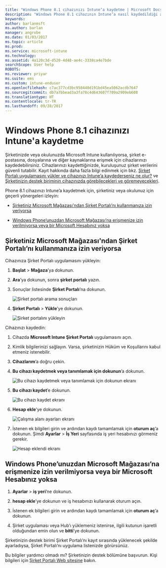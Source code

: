 ```yaml
---
title: "Windows Phone 8.1 cihazınızı Intune’a kaydetme | Microsoft Docs"
description: "Windows Phone 8.1 cihazının Intune’a nasıl kaydedildiği açıklanır"
keywords: 
author: barlanmsft
ms.author: barlan
manager: angrobe
ms.date: 01/03/2017
ms.topic: article
ms.prod: 
ms.service: microsoft-intune
ms.technology: 
ms.assetid: 4a120c3d-d520-4d48-ae4c-3338ca4e7bde
searchScope: User help
ROBOTS: 
ms.reviewer: priyar
ms.suite: ems
ms.custom: intune-enduser
ms.openlocfilehash: c7ac377cd3bc958440d191bd45ea5062acdb7647
ms.sourcegitcommit: db7a7bbead3a3fa78c4d643607f709a2909eb608
ms.translationtype: HT
ms.contentlocale: tr-TR
ms.lasthandoff: 09/28/2017
---
```

# <a name="enroll-your-windows-phone-81-device-in-intune"></a>Windows Phone 8.1 cihazınızı Intune'a kaydetme

Şirketinizde veya okulunuzda Microsoft Intune kullanılıyorsa, şirket e-postasına, dosyalarına ve diğer kaynaklarına erişmek için cihazlarınızı kaydedebilirsiniz. Cihazlarınızı kaydettiğinizde, kuruluşunuz şirket verilerini güvenli tutabilir. Kayıt hakkında daha fazla bilgi edinmek için bkz. [Şirket Portalı uygulamasını yükler ve cihazınızı Intune’a kaydederseniz ne olur?](what-happens-if-you-install-the-company-portal-app-and-enroll-your-device-in-intune-windows.md) ve [Şirketinizin destek biriminin cihazınızda görebilecekleri ve göremeyecekleri](what-info-can-your-company-see-when-you-enroll-your-device-in-intune.md).


Phone 8.1 cihazınızı Intune’a kaydetmek için, şirketiniz veya okulunuz için geçerli yönergeleri izleyin:

-   [Şirketiniz Microsoft Mağazası'ndan Şirket Portalı’nı kullanmanıza izin veriyorsa](#if-your-company-lets-you-use-the-company-portal-from-the-windows-store)

-   [Windows Phone’unuzdan Microsoft Mağazası’na erişmenize izin verilmiyorsa veya bir Microsoft Hesabınız yoksa](#if-you-are-not-allowed-to-access-the-windows-store-from-your-windows-phone-or-if-you-do-not-have-a-microsoft-account)

## <a name="if-your-company-lets-you-use-the-company-portal-from-the-microsoft-store"></a>Şirketiniz Microsoft Mağazası'ndan Şirket Portalı’nı kullanmanıza izin veriyorsa
Cihazınıza Şirket Portalı uygulamasını yükleyin:

1.  **Başlat** &gt; **Mağaza**’ya dokunun.

2.  **Ara**’ya dokunun, sonra **şirket portalı** yazın.

3.  Sonuçlar listesinde **Şirket Portalı**’na dokunun.

    ![Şirket portalı arama sonuçları](./media/WP81-1-CP-search-store-v2.png)

4.  **Şirket Portalı**  &gt; **Yükle**’ye dokunun.

    ![Şirket portalını yükleyin](./media/WP81-2-CP-install-v2.png)

Cihazınızı kaydedin:

1.  Cihazda **Microsoft Intune Şirket Portalı** uygulamasını açın.

2.  Kimlik bilgilerinizi sağlayın. Varsa, şirketinizin Hüküm ve Koşullarını kabul etmeniz istenebilir.

3.  **Cihazlarım**’a doğru çekin.

4.  **Bu cihazı kaydetmek veya tanımlamak için dokunun**’a dokunun.

    ![Bu cihazı kaydetmek veya tanımlamak için dokunun ekranı](./media/WP81-enroll-1-swipe-my-devices.png)

5.  **Bu cihazı kaydet**’e dokunun.

    ![Bu cihazı kaydet ekranı](./media/WP81-enroll-2-enroll-this-device.png)

6.  **Hesap ekle**’ye dokunun.

    ![Çalışma alanı ayarları ekranı](./media/WP81-enroll-3-workplace-add-acct.png)

7.  İstenen ek bilgileri girin ve ardından kaydı tamamlamak için **oturum aç**’a dokunun. Şimdi **Ayarlar** &gt; **İş Yeri** sayfasında iş yeri hesabınızı görmeniz gerekir.

    ![Hesap eklendi ekranı](./media/WP81-enroll-4-account-added.png)

## <a name="if-you-are-not-allowed-to-access-the-microsoft-store-from-your-windows-phone-or-if-you-do-not-have-a-microsoft-account"></a>Windows Phone’unuzdan Microsoft Mağazası’na erişmenize izin verilmiyorsa veya bir Microsoft Hesabınız yoksa

1.  **Ayarlar** &gt; **iş yeri**’ne dokunun.

2.  **hesap ekle**’ye dokunun ve iş hesabınızı kullanarak oturum açın.

3.  İstenen ek bilgileri girin ve ardından kaydı tamamlamak için **oturum aç**’a dokunun.

4.  Şirket uygulaması veya Hub’ı yüklemeniz istenirse, ilgili kutunun işaretli olduğundan emin olun ve **bitti**’ye dokunun.

Şirketinizin destek birimi Şirket Portalı’nı kayıt sırasında yüklenecek şekilde ayarladıysa, Şirket Portalı’nı uygulama listenizde görürsünüz.

Bu bilgiler yardımcı olmadı mı? Şirketinizin destek bölümüne başvurun. Kişi bilgileri için [Şirket Portalı Web sitesine](https://portal.manage.microsoft.com) bakın.
